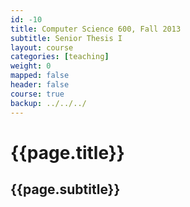 ```yaml
---
id: -10
title: Computer Science 600, Fall 2013
subtitle: Senior Thesis I 
layout: course 
categories: [teaching]
weight: 0
mapped: false
header: false 
course: true
backup: ../../../
---
```


# {{page.title}}

## {{page.subtitle}}
